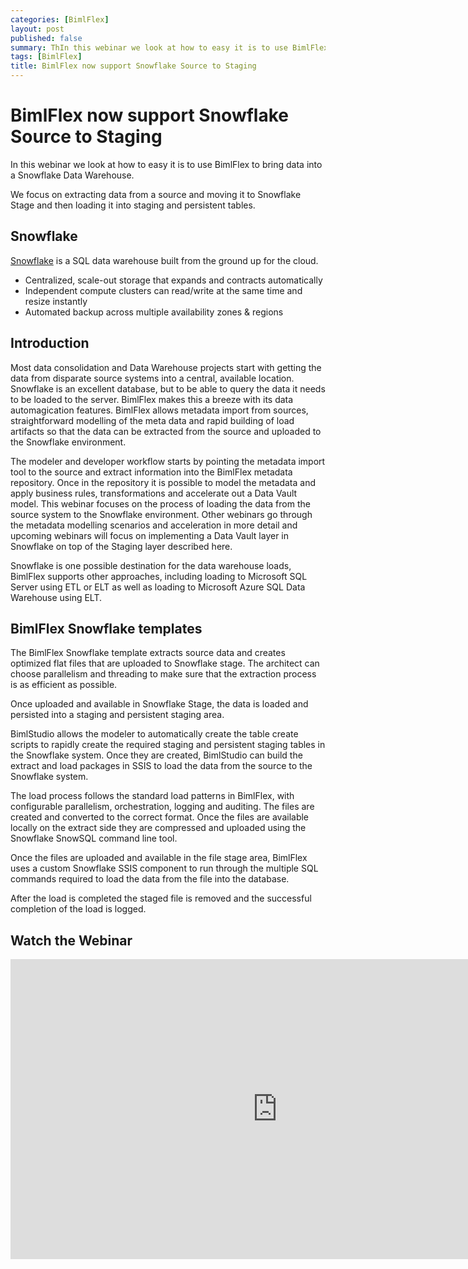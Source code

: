 ```yaml
---
categories: [BimlFlex]
layout: post
published: false
summary: ThIn this webinar we look at how to easy it is to use BimlFlex to bring data into a Snowflake Data Warehouse. We focus on extracting data from a source and moving it to Snowflake Stage and then loading it into staging and persistent tables.
tags: [BimlFlex]
title: BimlFlex now support Snowflake Source to Staging
---
```

# BimlFlex now support Snowflake Source to Staging

In this webinar we look at how to easy it is to use BimlFlex to bring data into a Snowflake Data Warehouse.

We focus on extracting data from a source and moving it to Snowflake Stage and then loading it into staging and persistent tables.

## Snowflake

[Snowflake](https://www.snowflake.com/) is a SQL data warehouse built from the ground up for the cloud.

* Centralized, scale-out storage that expands and contracts automatically
* Independent compute clusters can read/write at the same time and resize instantly
* Automated backup across multiple availability zones & regions

## Introduction

Most data consolidation and Data Warehouse projects start with getting the data from disparate source systems into a central, available location. Snowflake is an excellent database, but to be able to query the data it needs to be loaded to the server. BimlFlex makes this a breeze with its data automagication features. BimlFlex allows metadata import from sources, straightforward modelling of the meta data and rapid building of load artifacts so that the data can be extracted from the source and uploaded to the Snowflake environment.

The modeler and developer workflow starts by pointing the metadata import tool to the source and extract information into the BimlFlex metadata repository. Once in the repository it is possible to model the metadata and apply business rules, transformations and accelerate out a Data Vault model. This webinar focuses on the process of loading the data from the source system to the Snowflake environment. Other webinars go through the metadata modelling scenarios and acceleration in more detail and upcoming webinars will focus on implementing a Data Vault layer in Snowflake on top of the Staging layer described here.

Snowflake is one possible destination for the data warehouse loads, BimlFlex supports other approaches, including loading to Microsoft SQL Server using ETL or ELT as well as loading to Microsoft Azure SQL Data Warehouse using ELT.

## BimlFlex Snowflake templates

The BimlFlex Snowflake template extracts source data and creates optimized flat files that are uploaded to Snowflake stage. The architect can choose parallelism and threading to make sure that the extraction process is as efficient as possible.

Once uploaded and available in Snowflake Stage, the data is loaded and persisted into a staging and persistent staging area.

BimlStudio allows the modeler to automatically create the table create scripts to rapidly create the required staging and persistent staging tables in the Snowflake system. Once they are created, BimlStudio can build the extract and load packages in SSIS to load the data from the source to the Snowflake system.

The load process follows the standard load patterns in BimlFlex, with configurable parallelism, orchestration, logging and auditing. The files are created and converted to the correct format. Once the files are available locally on the extract side they are compressed and uploaded using the Snowflake SnowSQL command line tool.

Once the files are uploaded and available in the file stage area, BimlFlex uses a custom Snowflake SSIS component to run through the multiple SQL commands required to load the data from the file into the database.

After the load is completed the staged file is removed and the successful completion of the load is logged.

## Watch the Webinar

<iframe width="853" height="480" src="https://www.youtube.com/embed/9y5sGkPrfWU?rel=0&autoplay=0" frameborder="0" allow="autoplay; encrypted-media" allowfullscreen></iframe>
